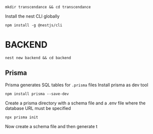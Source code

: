 ```
mkdir transcendance && cd transcendance
```
Install the nest CLI globally
```
npm install -g @nestjs/cli
```
BACKEND
=======

```
nest new backend && cd backend
```
Prisma
------
Prisma generates SQL tables for `.prisma` files
Install prisma as dev tool
```
npm install prisma --save-dev
```
Create a prisma directory with a schema file and a .env file where the database
URL must be specified
```
npx prisma init
```
Now create a schema file and then generate t
